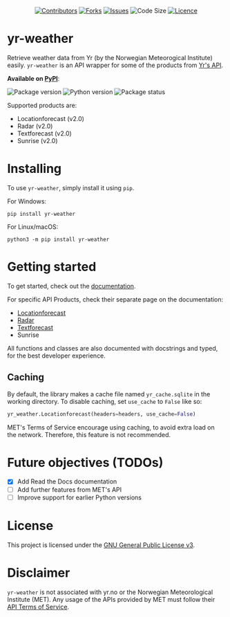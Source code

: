 <div align="center">

<a href="https://github.com/ZeroWave022/yr-weather/graphs/contributors">![Contributors](https://img.shields.io/github/contributors/ZeroWave022/yr-weather)</a>
<a href="https://github.com/ZeroWave022/yr-weather/network/members">![Forks](https://img.shields.io/github/forks/ZeroWave022/yr-weather)</a>
<a href="https://github.com/ZeroWave022/yr-weather/issues">![Issues](https://img.shields.io/github/issues/ZeroWave022/yr-weather)</a>
<a>![Code Size](https://img.shields.io/github/languages/code-size/ZeroWave022/yr-weather)</a>
<a href="https://github.com/ZeroWave022/yr-weather/blob/main/LICENSE">![Licence](https://img.shields.io/github/license/ZeroWave022/yr-weather)</a>

</div>

# yr-weather
Retrieve weather data from Yr (by the Norwegian Meteorogical Institute) easily.
`yr-weather` is an API wrapper for some of the products from [Yr's API](https://api.met.no/).

**Available on [PyPI](https://pypi.org/project/yr-weather)**:

![Package version](https://img.shields.io/pypi/v/yr-weather)
![Python version](https://img.shields.io/pypi/pyversions/yr-weather)
![Package status](https://img.shields.io/pypi/status/yr-weather)

Supported products are:
- Locationforecast (v2.0)
- Radar (v2.0)
- Textforecast (v2.0)
- Sunrise (v2.0)

# Installing
To use `yr-weather`, simply install it using `pip`.

For Windows:
```
pip install yr-weather
```

For Linux/macOS:
```
python3 -m pip install yr-weather
```

# Getting started
To get started, check out the [documentation](https://yr-weather.readthedocs.io/).

For specific API Products, check their separate page on the documentation:
- [Locationforecast](https://yr-weather.readthedocs.io/en/latest/locationforecast/locationforecast.html)
- [Radar](https://yr-weather.readthedocs.io/en/latest/radar/radar.html)
- [Textforecast](https://yr-weather.readthedocs.io/en/latest/textforecast/textforecast.html)
- Sunrise

All functions and classes are also documented with docstrings and typed, for the best developer experience.

## Caching
By default, the library makes a cache file named `yr_cache.sqlite` in the working directory.
To disable caching, set `use_cache` to `False` like so:
```py
yr_weather.Locationforecast(headers=headers, use_cache=False)
```
MET's Terms of Service encourage using caching, to avoid extra load on the network. Therefore, this feature is not recommended.

# Future objectives (TODOs)
- [x] Add Read the Docs documentation
- [ ] Add further features from MET's API
- [ ] Improve support for earlier Python versions

# License
This project is licensed under the [GNU General Public License v3](https://github.com/ZeroWave022/yr-weather/blob/main/LICENSE).

# Disclaimer
`yr-weather` is not associated with yr.no or the Norwegian Meteorological Institute (MET).
Any usage of the APIs provided by MET must follow their [API Terms of Service](https://api.met.no/doc/TermsOfService).
